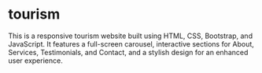 # tourism
This is a responsive tourism website built using HTML, CSS, Bootstrap, and JavaScript. It features a full-screen carousel, interactive sections for About, Services, Testimonials, and Contact, and a stylish design for an enhanced user experience.  
